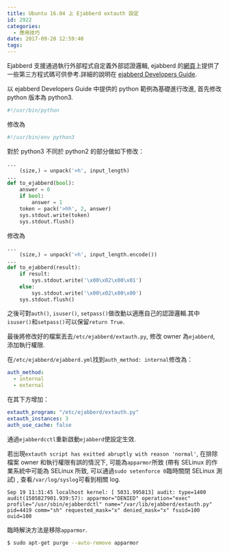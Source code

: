 ```yaml
---
title: Ubuntu 16.04 上 Ejabberd extauth 設定
id: 2922
categories:
  - 應用技巧
date: 2017-09-20 12:59:40
tags:
---
```


Ejabberd 支援通過執行外部程式自定義外部認證邏輯, ejabberd 的[網頁](https://www.ejabberd.im/extauth)上提供了一些第三方程式碼可供參考.詳細的說明在 [ejabberd Developers Guide](https://www.ejabberd.im/files/doc/dev.html#htoc9).

<!--more-->

以 ejabberd Developers Guide 中提供的 python 範例為基礎進行改進, 首先修改 python 版本為 python3.

```bash
#!/usr/bin/python
```

修改為

```bash
#!/usr/bin/env python3
```

對於 python3 不同於 python2 的部分做如下修改：

```python
...
    (size,) = unpack('>h', input_length)
...
def to_ejabberd(bool):
    answer = 0
    if bool:
        answer = 1
    token = pack('>hh', 2, answer)
    sys.stdout.write(token)
    sys.stdout.flush()
```

修改為

```python
...
    (size,) = unpack('>h', input_length.encode())
...
def to_ejabberd(result):
    if result:
        sys.stdout.write('\x00\x02\x00\x01')
    else:
        sys.stdout.write('\x00\x02\x00\x00')
    sys.stdout.flush()
```

之後可對`auth()`, `isuser()`, `setpass()`做改動以適應自己的認證邏輯.其中`isuser()`和`setpass()`可以保留`return True`.

最後將修改好的檔案丟去`/etc/ejabberd/extauth.py`, 修改 owner 為`ejabberd`, 添加執行權限.

在`/etc/ejabberd/ejabberd.yml`找到`auth_method: internal`修改為：

```yaml
auth_method:
  - internal
  - external
```

在其下方增加：

```yaml
extauth_program: "/etc/ejabberd/extauth.py"
extauth_instances: 3
auth_use_cache: false
```

通過`ejabberdcctl`重新啟動`ejabberd`使設定生效.

若出現`extauth script has exitted abruptly with reason 'normal'`, 在排除檔案 owner 和執行權限有誤的情況下, 可能為`apparmor`所致 (帶有 SELinux 的作業系統中可能為 SELinux 所致, 可以通過`sudo setenforce 0`臨時關閉 SELinux 測試) , 查看`/var/log/syslog`可看到相關 log.

```log
Sep 19 11:31:45 localhost kernel: [ 5031.995813] audit: type=1400 audit(1505827901.939:57): apparmor="DENIED" operation="exec" profile="/usr/sbin/ejabberdctl" name="/var/lib/ejabberd/extauth.py" pid=4419 comm="sh" requested_mask="x" denied_mask="x" fsuid=100 ouid=100
```

臨時解決方法是移除`apparmor`.

```bash
$ sudo apt-get purge --auto-remove apparmor
```
